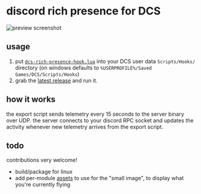 # discord rich presence for DCS

![preview screenshot](assets/preview.png)

## usage

1. put [`dcs-rich-presence-hook.lua`](./dcs-rich-presence-hook.lua) into your DCS user data `Scripts/Hooks/` directory (on windows defaults to `%USERPROFILE%/Saved Games/DCS/Scripts/Hooks`)
2. grab the [latest release](https://github.com/backwardspy/dcs-rich-presence/releases/latest) and run it.

## how it works

the export script sends telemetry every 15 seconds to the server binary over UDP. the server connects to your discord RPC socket and updates the activity whenever new telemetry arrives from the export script.

## todo

contributions very welcome!

- build/package for linux
- add per-module [assets](https://discord.com/developers/docs/rich-presence/overview#assets) to use for the "small image", to display what you're currently flying
